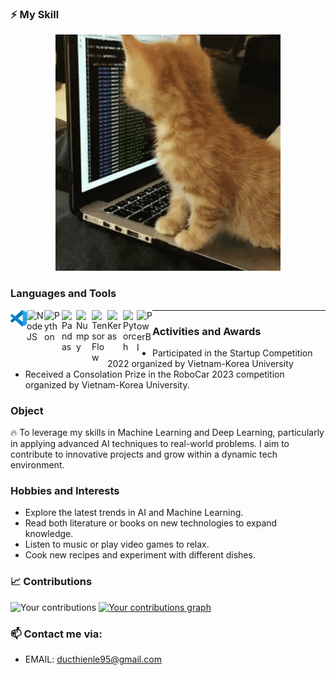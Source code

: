<!-- ### Hi, I'm THIEN LE <img src="https://media.giphy.com/media/hvRJCLFzcasrR4ia7z/giphy.gif" width="25px">  -->
### :zap: My Skill

<p align="center">
  <img alt="gif" src=".github/giphy.gif"/>
</p>

### Languages and Tools
<img align="left" title="Visual Studio Code" alt="Visual Studio Code" width="26px" src="https://raw.githubusercontent.com/github/explore/80688e429a7d4ef2fca1e82350fe8e3517d3494d/topics/visual-studio-code/visual-studio-code.png" />
<img align="left" title="Node JS" alt="NodeJS" width="28px" src="https://images.g2crowd.com/uploads/product/image/large_detail/large_detail_f0b606abb6d19089febc9faeeba5bc05/nodejs-development-services.png" />
<img align="left" title="Python" alt="Python" width="28px" src="https://upload.wikimedia.org/wikipedia/commons/thumb/c/c3/Python-logo-notext.svg/115px-Python-logo-notext.svg.png?20220821155029" />
<img align="left" title="Pandas" alt="Pandas" width="23px" src="https://upload.wikimedia.org/wikipedia/commons/thumb/2/22/Pandas_mark.svg/1200px-Pandas_mark.svg.png"/>
<img align="left" title="Numpy" alt="Numpy" width="25px" src="https://cdn.worldvectorlogo.com/logos/numpy-1.svg"/> 
<img align="left" title="Tensor Flow" alt="Tensor Flow" width="25px" src="https://encrypted-tbn0.gstatic.com/images?q=tbn:ANd9GcQRt0OU-18slF5XnJ0no2b9gA8twntZG6UngQ&s"/>
<img align="left" title="Keras" alt="Keras" width="25px" src="https://encrypted-tbn0.gstatic.com/images?q=tbn:ANd9GcS66v5-2j94_LFzHyPcFfyGR2JLOoFrjjicPQ&s"/>
<img align="left" title="Pytorch" alt="Pytorch" width="22px" src="https://encrypted-tbn0.gstatic.com/images?q=tbn:ANd9GcTABCjpuMscLQRv3Qn612CuXy7wBF23Xs9AOQ&s"/>
<img align="left" title="PowerBI" alt="PowerBI" width="25px" src="https://upload.wikimedia.org/wikipedia/commons/thumb/c/cf/New_Power_BI_Logo.svg/1024px-New_Power_BI_Logo.svg.png"/><hr>

### Activities and Awards
- Participated in the Startup Competition 2022 organized by Vietnam-Korea University
- Received a Consolation Prize in the RoboCar 2023 competition organized by Vietnam-Korea University.

### Object
🔥 To leverage my skills in Machine Learning and Deep Learning, particularly in applying advanced AI techniques to real-world problems. I aim to contribute to innovative projects and grow within a dynamic tech environment.

### Hobbies and Interests
- Explore the latest trends in AI and Machine Learning.
- Read both literature or books on new technologies to expand knowledge.
- Listen to music or play video games to relax.
- Cook new recipes and experiment with different dishes.

### 📈 Contributions

![Your contributions](https://github-readme-streak-stats.herokuapp.com/?user=Crowz102&theme=dark)
[![Your contributions graph](https://ghchart.rshb.dev/Crowz102)](https://ghchart.rshb.dev/Crowz102)

### 📫 Contact me via:
- EMAIL: ducthienle95@gmail.com
